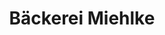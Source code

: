 ---
title: "Bäckerei Miehlke"
url: /georgenthal/baeckerei-miehlke-herrenhoefer-allee/
shop: Bäckerei
---